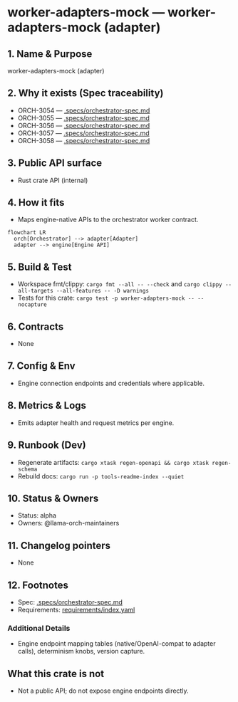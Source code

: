 # worker-adapters-mock — worker-adapters-mock (adapter)

## 1. Name & Purpose

worker-adapters-mock (adapter)

## 2. Why it exists (Spec traceability)

- ORCH-3054 — [.specs/orchestrator-spec.md](../../.specs/orchestrator-spec.md#orch-3054)
- ORCH-3055 — [.specs/orchestrator-spec.md](../../.specs/orchestrator-spec.md#orch-3055)
- ORCH-3056 — [.specs/orchestrator-spec.md](../../.specs/orchestrator-spec.md#orch-3056)
- ORCH-3057 — [.specs/orchestrator-spec.md](../../.specs/orchestrator-spec.md#orch-3057)
- ORCH-3058 — [.specs/orchestrator-spec.md](../../.specs/orchestrator-spec.md#orch-3058)


## 3. Public API surface

- Rust crate API (internal)

## 4. How it fits

- Maps engine-native APIs to the orchestrator worker contract.

```mermaid
flowchart LR
  orch[Orchestrator] --> adapter[Adapter]
  adapter --> engine[Engine API]
```

## 5. Build & Test

- Workspace fmt/clippy: `cargo fmt --all -- --check` and `cargo clippy --all-targets --all-features
-- -D warnings`
- Tests for this crate: `cargo test -p worker-adapters-mock -- --nocapture`


## 6. Contracts

- None


## 7. Config & Env

- Engine connection endpoints and credentials where applicable.

## 8. Metrics & Logs

- Emits adapter health and request metrics per engine.

## 9. Runbook (Dev)

- Regenerate artifacts: `cargo xtask regen-openapi && cargo xtask regen-schema`
- Rebuild docs: `cargo run -p tools-readme-index --quiet`


## 10. Status & Owners

- Status: alpha
- Owners: @llama-orch-maintainers

## 11. Changelog pointers

- None

## 12. Footnotes

- Spec: [.specs/orchestrator-spec.md](../../.specs/orchestrator-spec.md)
- Requirements: [requirements/index.yaml](../../requirements/index.yaml)

### Additional Details
- Engine endpoint mapping tables (native/OpenAI-compat to adapter calls), determinism knobs,
version capture.


## What this crate is not

- Not a public API; do not expose engine endpoints directly.
